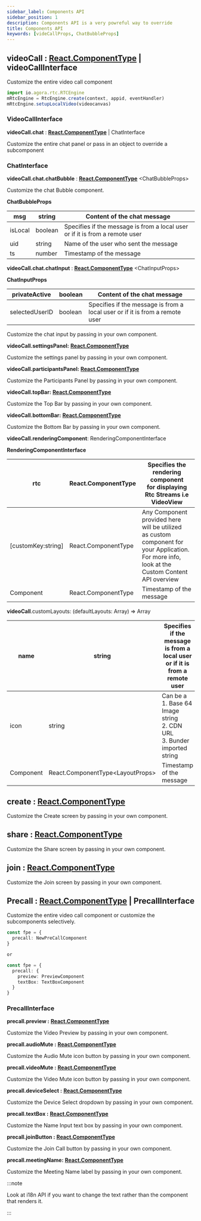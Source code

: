 ```yaml
---
sidebar_label: Components API
sidebar_position: 1
description: Components API is a very powreful way to override
title: Components API
keywords: [videCallProps, ChatBubbleProps]
---
```


## videoCall : [React.ComponentType](https://github.com/DefinitelyTyped/DefinitelyTyped/blob/207516039691b23e567fa585c9d1aa3970ec3404/types/react/v16/index.d.ts#L78) | videoCallInterface

Customize the entire video call component

```js
import io.agora.rtc.RTCEngine
mRtcEngine = RtcEngine.create(context, appid, eventHandler)
mRtcEngine.setupLocalVideo(videocanvas)
```

<collapsible>

### VideoCallInterface

**videoCall.chat** : [**React.ComponentType**](https://github.com/DefinitelyTyped/DefinitelyTyped/blob/207516039691b23e567fa585c9d1aa3970ec3404/types/react/v16/index.d.ts#L78) | ChatInterface

Customize the entire chat panel or pass in an object to override a subcomponent

</collapsible>

<collapsible >

### ChatInterface

**videoCall.chat.chatBubble** : [**React.ComponentType**](https://github.com/DefinitelyTyped/DefinitelyTyped/blob/207516039691b23e567fa585c9d1aa3970ec3404/types/react/v16/index.d.ts#L78) <ChatBubbleProps\>

Customize the chat Bubble component.

**ChatBubbleProps**

| msg     | string  | Content of the chat message                                                  |
| ------- | ------- | ---------------------------------------------------------------------------- |
| isLocal | boolean | Specifies if the message is from a local user or if it is from a remote user |
| uid     | string  | Name of the user who sent the message                                        |
| ts      | number  | Timestamp of the message                                                     |

**videoCall.chat.chatInput** : [**React.ComponentType**](https://github.com/DefinitelyTyped/DefinitelyTyped/blob/207516039691b23e567fa585c9d1aa3970ec3404/types/react/v16/index.d.ts#L78) <ChatInputProps\>

**ChatInputProps**

| privateActive  | boolean | Content of the chat message                                                  |
| -------------- | ------- | ---------------------------------------------------------------------------- |
| selectedUserID | boolean | Specifies if the message is from a local user or if it is from a remote user |

Customize the chat input by passing in your own component.

**videoCall.settingsPanel:** [**React.ComponentType**](https://github.com/DefinitelyTyped/DefinitelyTyped/blob/207516039691b23e567fa585c9d1aa3970ec3404/types/react/v16/index.d.ts#L78)

Customize the settings panel by passing in your own component.

**videoCall.participantsPanel:** [**React.ComponentType**](https://github.com/DefinitelyTyped/DefinitelyTyped/blob/207516039691b23e567fa585c9d1aa3970ec3404/types/react/v16/index.d.ts#L78)

Customize the Participants Panel by passing in your own component.

**videoCall.topBar:** [**React.ComponentType**](https://github.com/DefinitelyTyped/DefinitelyTyped/blob/207516039691b23e567fa585c9d1aa3970ec3404/types/react/v16/index.d.ts#L78)

Customize the Top Bar by passing in your own component.

**videoCall.bottomBar:** [**React.ComponentType**](https://github.com/DefinitelyTyped/DefinitelyTyped/blob/207516039691b23e567fa585c9d1aa3970ec3404/types/react/v16/index.d.ts#L78)

Customize the Bottom Bar by passing in your own component.

**videoCall.renderingComponent**: RenderingComponentInterface

**RenderingComponentInterface**

| rtc                | React.ComponentType | Specifies the rendering component <br/> for displaying Rtc Streams i.e VideoView                                                                         |
| ------------------ | ------------------- | -------------------------------------------------------------------------------------------------------------------------------------------------------- |
| [customKey:string] | React.ComponentType | Any Component provided here will be utilized <br/> as custom component for your Application. <br/>For more info, look at the Custom Content API overview |
| Component          | React.ComponentType | Timestamp of the message                                                                                                                                 |

**videoCall**.customLayouts: (defaultLayouts: Array) => Array

| name      | string                            | Specifies if the message is from a local user or if it is from a remote user          |
| --------- | --------------------------------- | ------------------------------------------------------------------------------------- |
| icon      | string                            | Can be a <br/> 1. Base 64 Image string <br/>2. CDN URL <br/>3. Bunder imported string |
| Component | React.ComponentType<LayoutProps\> | Timestamp of the message                                                              |

</collapsible>

## create : [React.ComponentType](https://github.com/DefinitelyTyped/DefinitelyTyped/blob/207516039691b23e567fa585c9d1aa3970ec3404/types/react/v16/index.d.ts#L78)

Customize the Create screen by passing in your own component.

## share : [React.ComponentType](https://github.com/DefinitelyTyped/DefinitelyTyped/blob/207516039691b23e567fa585c9d1aa3970ec3404/types/react/v16/index.d.ts#L78)

Customize the Share screen by passing in your own component.

## join : [React.ComponentType](https://github.com/DefinitelyTyped/DefinitelyTyped/blob/207516039691b23e567fa585c9d1aa3970ec3404/types/react/v16/index.d.ts#L78)

Customize the Join screen by passing in your own component.

## Precall : [React.ComponentType](https://github.com/DefinitelyTyped/DefinitelyTyped/blob/207516039691b23e567fa585c9d1aa3970ec3404/types/react/v16/index.d.ts#L78) | PrecallInterface

Customize the entire video call component or customize the subcomponents selectively.

```typescript
const fpe = {
  precall: NewPreCallComponent
}

or

const fpe = {
  precall: {
    preview: PreviewComponent
    textBox: TextBoxComponent
  }
}
```

<collapsible>

### PrecallInterface

**precall.preview :** [**React.ComponentType**](https://github.com/DefinitelyTyped/DefinitelyTyped/blob/207516039691b23e567fa585c9d1aa3970ec3404/types/react/v16/index.d.ts#L78)

Customize the Video Preview by passing in your own component.

**precall.audioMute :** [**React.ComponentType**](https://github.com/DefinitelyTyped/DefinitelyTyped/blob/207516039691b23e567fa585c9d1aa3970ec3404/types/react/v16/index.d.ts#L78)

Customize the Audio Mute icon button by passing in your own component.

**precall.videoMute :** [**React.ComponentType**](https://github.com/DefinitelyTyped/DefinitelyTyped/blob/207516039691b23e567fa585c9d1aa3970ec3404/types/react/v16/index.d.ts#L78)

Customize the Video Mute icon button by passing in your own component.

**precall.deviceSelect :** [**React.ComponentType**](https://github.com/DefinitelyTyped/DefinitelyTyped/blob/207516039691b23e567fa585c9d1aa3970ec3404/types/react/v16/index.d.ts#L78)

Customize the Device Select dropdown by passing in your own component.

**precall.textBox :** [**React.ComponentType**](https://github.com/DefinitelyTyped/DefinitelyTyped/blob/207516039691b23e567fa585c9d1aa3970ec3404/types/react/v16/index.d.ts#L78)

Customize the Name Input text box by passing in your own component.

**precall.joinButton :** [**React.ComponentType**](https://github.com/DefinitelyTyped/DefinitelyTyped/blob/207516039691b23e567fa585c9d1aa3970ec3404/types/react/v16/index.d.ts#L78)

Customize the Join Call button by passing in your own component.

**precall.meetingName:** [**React.ComponentType**](https://github.com/DefinitelyTyped/DefinitelyTyped/blob/207516039691b23e567fa585c9d1aa3970ec3404/types/react/v16/index.d.ts#L78)

Customize the Meeting Name label by passing in your own component.

:::note

Look at i18n API if you want to change the text rather than the component that renders it.

:::

</collapsible>
